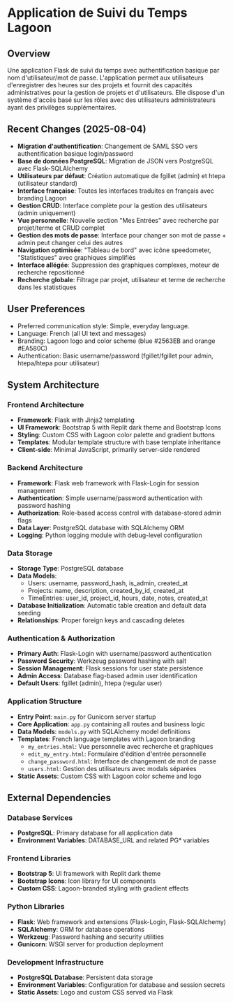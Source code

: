 # Application de Suivi du Temps Lagoon

## Overview

Une application Flask de suivi du temps avec authentification basique par nom d'utilisateur/mot de passe. L'application permet aux utilisateurs d'enregistrer des heures sur des projets et fournit des capacités administratives pour la gestion de projets et d'utilisateurs. Elle dispose d'un système d'accès basé sur les rôles avec des utilisateurs administrateurs ayant des privilèges supplémentaires.

## Recent Changes (2025-08-04)

- **Migration d'authentification**: Changement de SAML SSO vers authentification basique login/password
- **Base de données PostgreSQL**: Migration de JSON vers PostgreSQL avec Flask-SQLAlchemy
- **Utilisateurs par défaut**: Création automatique de fgillet (admin) et htepa (utilisateur standard)
- **Interface française**: Toutes les interfaces traduites en français avec branding Lagoon
- **Gestion CRUD**: Interface complète pour la gestion des utilisateurs (admin uniquement)
- **Vue personnelle**: Nouvelle section "Mes Entrées" avec recherche par projet/terme et CRUD complet
- **Gestion des mots de passe**: Interface pour changer son mot de passe + admin peut changer celui des autres
- **Navigation optimisée**: "Tableau de bord" avec icône speedometer, "Statistiques" avec graphiques simplifiés
- **Interface allégée**: Suppression des graphiques complexes, moteur de recherche repositionné
- **Recherche globale**: Filtrage par projet, utilisateur et terme de recherche dans les statistiques

## User Preferences

- Preferred communication style: Simple, everyday language.
- Language: French (all UI text and messages)
- Branding: Lagoon logo and color scheme (blue #2563EB and orange #EA580C)
- Authentication: Basic username/password (fgillet/fgillet pour admin, htepa/htepa pour utilisateur)

## System Architecture

### Frontend Architecture
- **Framework**: Flask with Jinja2 templating
- **UI Framework**: Bootstrap 5 with Replit dark theme and Bootstrap Icons
- **Styling**: Custom CSS with Lagoon color palette and gradient buttons
- **Templates**: Modular template structure with base template inheritance
- **Client-side**: Minimal JavaScript, primarily server-side rendered

### Backend Architecture
- **Framework**: Flask web framework with Flask-Login for session management
- **Authentication**: Simple username/password authentication with password hashing
- **Authorization**: Role-based access control with database-stored admin flags
- **Data Layer**: PostgreSQL database with SQLAlchemy ORM
- **Logging**: Python logging module with debug-level configuration

### Data Storage
- **Storage Type**: PostgreSQL database
- **Data Models**: 
  - Users: username, password_hash, is_admin, created_at
  - Projects: name, description, created_by_id, created_at
  - TimeEntries: user_id, project_id, hours, date, notes, created_at
- **Database Initialization**: Automatic table creation and default data seeding
- **Relationships**: Proper foreign keys and cascading deletes

### Authentication & Authorization
- **Primary Auth**: Flask-Login with username/password authentication
- **Password Security**: Werkzeug password hashing with salt
- **Session Management**: Flask sessions for user state persistence
- **Admin Access**: Database flag-based admin user identification
- **Default Users**: fgillet (admin), htepa (regular user)

### Application Structure
- **Entry Point**: `main.py` for Gunicorn server startup
- **Core Application**: `app.py` containing all routes and business logic
- **Data Models**: `models.py` with SQLAlchemy model definitions
- **Templates**: French language templates with Lagoon branding
  - `my_entries.html`: Vue personnelle avec recherche et graphiques
  - `edit_my_entry.html`: Formulaire d'édition d'entrée personnelle
  - `change_password.html`: Interface de changement de mot de passe
  - `users.html`: Gestion des utilisateurs avec modals séparées
- **Static Assets**: Custom CSS with Lagoon color scheme and logo

## External Dependencies

### Database Services
- **PostgreSQL**: Primary database for all application data
- **Environment Variables**: DATABASE_URL and related PG* variables

### Frontend Libraries
- **Bootstrap 5**: UI framework with Replit dark theme
- **Bootstrap Icons**: Icon library for UI components
- **Custom CSS**: Lagoon-branded styling with gradient effects

### Python Libraries
- **Flask**: Web framework and extensions (Flask-Login, Flask-SQLAlchemy)
- **SQLAlchemy**: ORM for database operations
- **Werkzeug**: Password hashing and security utilities
- **Gunicorn**: WSGI server for production deployment

### Development Infrastructure
- **PostgreSQL Database**: Persistent data storage
- **Environment Variables**: Configuration for database and session secrets
- **Static Assets**: Logo and custom CSS served via Flask